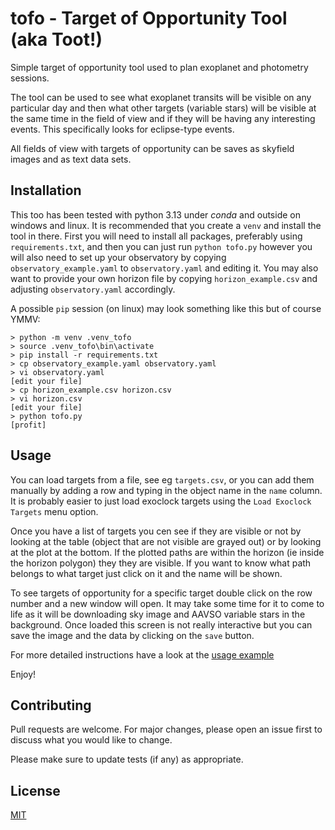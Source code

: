 # tofo - Target of Opportunity Tool (aka Toot!)

Simple target of opportunity tool used to plan exoplanet and photometry sessions.

The tool can be used to see what exoplanet transits will be visible on any particular day and then what other targets (variable stars) will be visible at the same time in the field of view and if they will be having any interesting events. This specifically looks for eclipse-type events.

All fields of view with targets of opportunity can be saves as skyfield images and as text data sets.

## Installation

This too has been tested with python 3.13 under *conda* and outside on windows and linux. It is recommended that you create a `venv` and install the tool in there. First you will need to install all packages, preferably using `requirements.txt`, and then you can just run `python tofo.py` however you will also need to set up your observatory by copying `observatory_example.yaml` to `observatory.yaml` and editing it. You may also want to provide your own horizon file by copying `horizon_example.csv` and adjusting `observatory.yaml` accordingly. 

A possible `pip` session (on linux) may look something like this but of course YMMV:

```
> python -m venv .venv_tofo
> source .venv_tofo\bin\activate
> pip install -r requirements.txt
> cp observatory_example.yaml observatory.yaml
> vi observatory.yaml
[edit your file]
> cp horizon_example.csv horizon.csv
> vi horizon.csv
[edit your file]
> python tofo.py
[profit]
```

## Usage

You can load targets from a file, see eg `targets.csv`, or you can add them manually by adding a row and typing in the object name in the `name` column. It is probably easier to just load exoclock targets using the `Load Exoclock Targets` menu option.

Once you have a list of targets you cen see if they are visible or not by looking at the table (object that are not visible are grayed out) or by looking at the plot at the bottom. If the plotted paths are within the horizon (ie inside the horizon polygon) they they are visible. If you want to know what path belongs to what target just click on it and the name will be shown.

To see targets of opportunity for a specific target double click on the row number and a new window will open. It may take some time for it to come to life as it will be downloading sky image and AAVSO variable stars in the background. Once loaded this screen is not really interactive but you can save the image and the data by clicking on the `save` button.

For more detailed instructions have a look at the [usage example](doc/usage.md)

Enjoy!

## Contributing

Pull requests are welcome. For major changes, please open an issue first to discuss what you would like to change.

Please make sure to update tests (if any) as appropriate.

## License

[MIT](https://choosealicense.com/licenses/mit/)